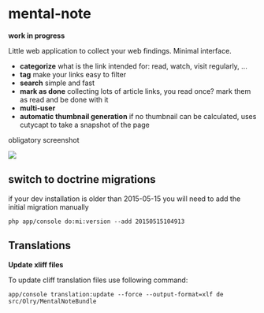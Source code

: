mental-note
===========

**work in progress**

Little web application to collect your web findings. Minimal interface.

- **categorize** what is the link intended for: read, watch, visit regularly, ...
- **tag** make your links easy to filter
- **search** simple and fast
- **mark as done** collecting lots of article links, you read once? mark them as read and be done with it
- **multi-user**
- **automatic thumbnail generation** if no thumbnail can be calculated, uses cutycapt to take a snapshot of the page

obligatory screenshot

![](docs/main-interface.png)

switch to doctrine migrations
-----------------------------

if your dev installation is older than 2015-05-15 you will need to add the initial migration manually

```
php app/console do:mi:version --add 20150515104913
```

Translations
------------

**Update xliff files**

To update cliff translation files use following command:

```
app/console translation:update --force --output-format=xlf de src/Olry/MentalNoteBundle
```
